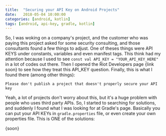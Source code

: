 ```yaml
---
title:  "Securing your API Key on Android Projects"
date:   2018-05-04 10:00:00
categories: [android, kotlin]
tags: [android, api-key, gradle, kotlin]
---
```


So, I was woking on a company's project, and the customer who was paying this project asked for some security consulting, and those consultants found a few things to adjust. One of theses things were API KEYS under constants, variables and even manifest tags. This think had my attention because I used to see `const val API_KEY = "YOUR_API_KEY_HERE"` in a lot of codes out there. Then I opened the Riot Developers page {link soon} to see how they treat this API_KEY question. Finally, this is what I found there (among other things):

`Please don't publish a project that doesn't properly secure your API key`

Yeah, a lot of projects don't worry about this, but it's a huge problem with people who uses third party APIs. So, I started to searching for solutions, and suddenly I found what I was looking for at Gradle's page. Basically you can put your API KEYs in `gradle.properties` file, or even create your own properties file. This is ONE of the solutions: 

{soon}

